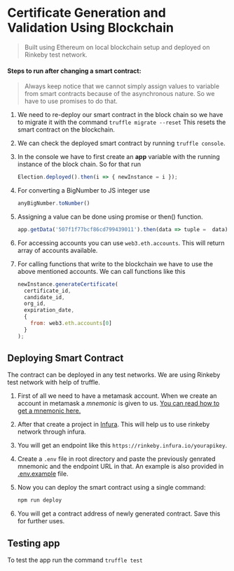 # Certificate Generation and Validation Using Blockchain

> Built using Ethereum on local blockchain setup and deployed on Rinkeby test network.

#### Steps to run after changing a smart contract:

> Always keep notice that we cannot simply assign values to variable from smart contracts because of the asynchronous nature. So we have to use promises to do that.

1. We need to re-deploy our smart contract in the block chain so we have to migrate it with the command `truffle migrate --reset` This resets the smart contract on the blockchain.

1. We can check the deployed smart contract by running `truffle console`.

1. In the console we have to first create an **app** variable with the running instance of the block chain. So for that run
    ```javascript
    Election.deployed().then(i => { newInstance = i });
    ```

1. For converting a BigNumber to JS integer use
    ```javascript
    anyBigNumber.toNumber()
    ```

1. Assigning a value can be done using promise or then() function.
    ```javascript 
    app.getData('507f1f77bcf86cd799439011').then(data => tuple =  data)
    ```

1. For accessing accounts you can use `web3.eth.accounts`. This will return array of accounts available.

1. For calling functions that write to the blockchain we have to use the above mentioned accounts. We can call functions like this
    ```javascript
    newInstance.generateCertificate(
      certificate_id,
      candidate_id,
      org_id,
      expiration_date,
      {
        from: web3.eth.accounts[0]
      }
    );
    ```

## Deploying Smart Contract

The contract can be deployed in any test networks. We are using Rinkeby test network with help of truffle.

1. First of all we need to have a metamask account. When we create an account in metamask a _mnemonic_ is given to us. [You can read how to get a mnemonic here.](https://support.dex.top/hc/en-us/articles/360004125614-How-to-Create-Mnemonic-Phrase-with-MetaMask-)

1. After that create a project in [Infura](https://infura.io). This will help us to use rinkeby network through infura.

1. You will get an endpoint like this  `https://rinkeby.infura.io/yourapikey`.
1. Create a `.env` file in root directory and paste the previously genrated mnemonic and the endpoint URL in that. An example is also provided in [.env.example](./.env.example) file.

1. Now you can deploy the smart contract using a single command: 
    ```BASH
    npm run deploy
    ```

1. You will get a contract address of newly generated contract. Save this for further uses.

## Testing app

To test the app run the command `truffle test`
